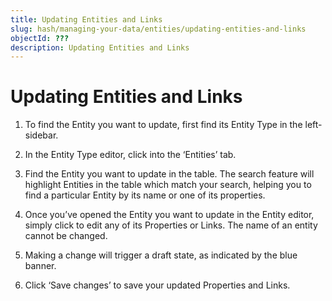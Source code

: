 ```yaml
---
title: Updating Entities and Links
slug: hash/managing-your-data/entities/updating-entities-and-links
objectId: ???
description: Updating Entities and Links
---
```


# Updating Entities and Links

1. To find the Entity you want to update, first find its Entity Type in the left-sidebar.

1. In the Entity Type editor, click into the ‘Entities’ tab.

1. Find the Entity you want to update in the table. The search feature will highlight Entities in the table which match your search, helping you to find a particular Entity by its name or one of its properties.

1. Once you’ve opened the Entity you want to update in the Entity editor, simply click to edit any of its Properties or Links. The name of an entity cannot be changed.

1. Making a change will trigger a draft state, as indicated by the blue banner.

1. Click ‘Save changes’ to save your updated Properties and Links.
